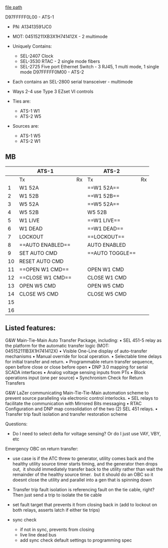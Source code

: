 
[file path](<file:///C:\Users\jnetherton\G&W Electric Co\US-PowerGridAutomation - Documents\_Lazer\117631 - Kennedy Space Center>)

D97FFFFF0L00 - ATS-1
- PN: A13413591JC0
- MOT: 04515211XB3X1H741412X - 2 multimode
- Uniquely Contains:
	- SEL-2407 Clock
	- SEL-3530 RTAC - 2 single mode fibers
	- SEL-2725 Five port Ethernet Switch - 3 RJ45, 1 multi mode, 1 single mode
D97FFFFF0M00 - ATS-2


- Each contains an SEL-2800 serial transceiver - multimode
- Ways 2-4 use Type 3 EZset VI controls
- Ties are:
	- ATS-1 W1
	- ATS-2 W5
- Sources are:
	- ATS-1 W5
	- ATS-2 W1

## MB

|     | ATS-1            |     | ATS-2           |     |
| --- | ---------------- | --- | --------------- | --- |
|     | Tx               | Rx  | Tx              | Rx  |
| 1   | W1 52A           |     | ==W1 52A==      |     |
| 2   | W1 52B           |     | ==W1 52B==      |     |
| 3   | W5 52A           |     | ==W5 52A==      |     |
| 4   | W5 52B           |     | W5 52B          |     |
| 5   | W1 LIVE          |     | ==W1 LIVE==     |     |
| 6   | W1 DEAD          |     | ==W1 DEAD==     |     |
| 7   | LOCKOUT          |     | ==LOCKOUT==     |     |
| 8   | ==AUTO ENABLED== |     | AUTO ENABLED    |     |
| 9   | SET AUTO CMD     |     | ==AUTO TOGGLE== |     |
| 10  | RESET AUTO CMD   |     |                 |     |
| 11  | ==OPEN W1 CMD==  |     | OPEN W1 CMD     |     |
| 12  | ==CLOSE W1 CMD== |     | CLOSE W1 CMD    |     |
| 13  | OPEN W5 CMD      |     | OPEN W5 CMD     |     |
| 14  | CLOSE W5 CMD     |     | CLOSE W5 CMD    |     |
| 15  |                  |     |                 |     |
| 16  |                  |     |                 |     |



## Listed features:
G&W Main-Tie-Main Auto Transfer Package, including:
	▪ SEL 451-5 relay as the platform for the automatic transfer logic (MOT: 045152111B3X1H741412X)
	▪ Visible One-Line display of auto-transfer mechanisms
	▪ Manual override for local operation.
	▪ Selectable time delays for initial transfer and return.
	▪ Programmable return transfer sequence, open before close or close before open
	▪ DNP 3.0 mapping for serial SCADA interfaces
	▪ Analog voltage sensing inputs from PTs
	▪ Block operations input (one per source)
	▪ Synchronism Check for Return Transfers

G&W LaZer communicating Main-Tie-Tie-Main automation scheme to prevent source paralleling via electronic 
control interlocks.
• SEL relays to facilitate the communication with Mirrored Bits messaging
• RTAC Configuration and DNP map consolidation of the two (2) SEL 451 relays.
• Transfer trip fault isolation and transfer restoration scheme

Questions:
- Do I need to select delta for voltage sensing? Or do I just use VAY, VBY, etc


Emergency OBC on return transfer:
- use case is if the ATC threw to generator, utility comes back and the healthy utility source timer starts timing, and the generator then drops out,  it should immediately transfer back to the utility rather than wait the remainder of the healthy source timer.  but it should do an OBC so it doesnt close the utility and parallel into a gen that is spinning down

- Transfer trip fault isolation is referencing fault on the tie cable, right? Then just send a trip to isolate the tie cable
- set fault target that prevents it from closing back in (add to lockout on both relays, asserts latch if either tie trips)
- sync check
	- if not in sync, prevents from closing
	- live line dead bus
	- add sync check default settings to programming spec